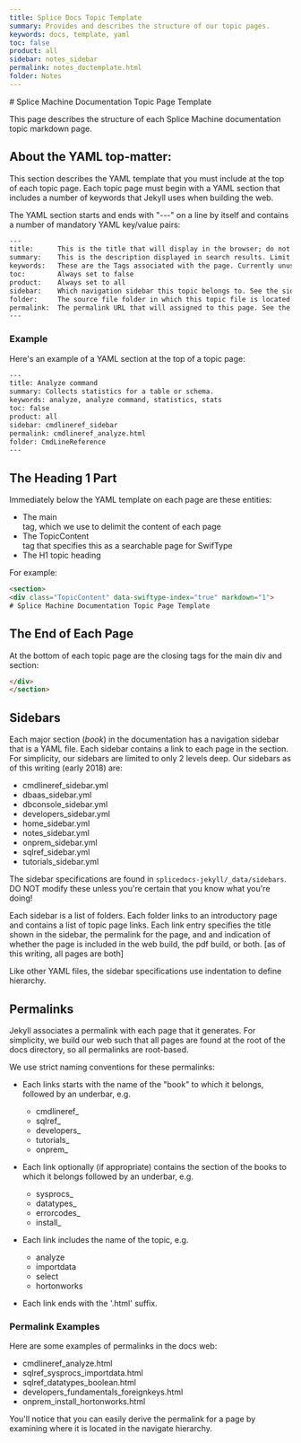 ```yaml
---
title: Splice Docs Topic Template
summary: Provides and describes the structure of our topic pages.
keywords: docs, template, yaml
toc: false
product: all
sidebar: notes_sidebar
permalink: notes_doctemplate.html
folder: Notes
---
```

<section>
<div class="TopicContent" data-swiftype-index="true" markdown="1">
# Splice Machine Documentation Topic Page Template

This page describes the structure of each Splice Machine documentation topic markdown page.

## About the YAML top-matter:

This section describes the YAML template that you must include at the top of each topic page. Each topic page must begin with a YAML section that includes a number of keywords that Jekyll uses when building the web.

The YAML section starts and ends with "---" on a line by itself and contains a number of mandatory YAML key/value pairs:

```html
---
title:      This is the title that will display in the browser; do not exceed 50 characters
summary:    This is the description displayed in search results. Limit to about 150 characters
keywords:   These are the Tags associated with the page. Currently unused.
toc:        Always set to false
product:    Always set to all
sidebar:    Which navigation sidebar this topic belongs to. See the sidebars discussion below for more info.
folder:     The source file folder in which this topic file is located.
permalink:  The permalink URL that will assigned to this page. See the permalinks discussion below for more info.
---
```

### Example

Here's an example of a YAML section at the top of a topic page:

```html
---
title: Analyze command
summary: Collects statistics for a table or schema.
keywords: analyze, analyze command, statistics, stats
toc: false
product: all
sidebar: cmdlineref_sidebar
permalink: cmdlineref_analyze.html
folder: CmdLineReference
---
```

## The Heading 1 Part

Immediately below the YAML template on each page are these entities:

* The main <section> tag, which we use to delimit the content of each page
* The TopicContent <div> tag that specifies this as a searchable page for SwifType
* The H1 topic heading

For example:

```html
<section>
<div class="TopicContent" data-swiftype-index="true" markdown="1">
# Splice Machine Documentation Topic Page Template
```

## The End of Each Page

At the bottom of each topic page are the closing tags for the main div and section:

```html
</div>
</section>
```


## Sidebars

Each major section (*book*) in the documentation has a navigation sidebar that is a YAML file. Each sidebar contains a link to each page in the section. For simplicity, our sidebars are limited to only 2 levels deep. Our sidebars as of this writing (early 2018) are:

* cmdlineref_sidebar.yml
* dbaas_sidebar.yml
* dbconsole_sidebar.yml
* developers_sidebar.yml
* home_sidebar.yml
* notes_sidebar.yml
* onprem_sidebar.yml
* sqlref_sidebar.yml
* tutorials_sidebar.yml

The sidebar specifications are found in `splicedocs-jekyll/_data/sidebars`.  DO NOT modify these unless you're certain that you know what you're doing!

Each sidebar is a list of folders. Each folder links to an introductory page and contains a list of topic page links. Each link entry specifies the title shown in the sidebar, the permalink for the page, and and indication of whether the page is included in the web build, the pdf build, or both. [as of this writing, all pages are both]

Like other YAML files, the sidebar specifications use indentation to define hierarchy.

## Permalinks

Jekyll associates a permalink with each page that it generates. For simplicity, we build our web such that all pages are found at the root of the docs directory, so all permalinks are root-based.

We use strict naming conventions for these permalinks:

* Each links starts with the name of the "book" to which it belongs, followed by an underbar, e.g.
  * cmdlineref_
  * sqlref_
  * developers_
  * tutorials_
  * onprem_

* Each link optionally (if appropriate) contains the section of the books to which it belongs followed by an underbar, e.g.
  * sysprocs_
  * datatypes_
  * errorcodes_
  * install_

* Each link includes the name of the topic, e.g.
  * analyze
  * importdata
  * select
  * hortonworks

* Each link ends with the '.html' suffix.


### Permalink Examples

Here are some examples of permalinks in the docs web:
* cmdlineref_analyze.html
* sqlref_sysprocs_importdata.html
* sqlref_datatypes_boolean.html
* developers_fundamentals_foreignkeys.html
* onprem_install_hortonworks.html

You'll notice that you can easily derive the permalink for a page by examining where it is located in the navigate hierarchy.

</div>
</section>
